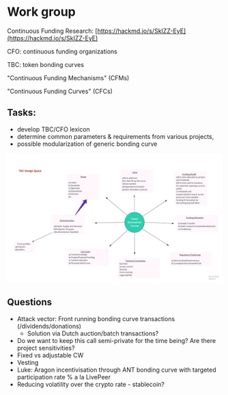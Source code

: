 # Work group



Continuous Funding Research: [https://hackmd.io/s/SkIZZ-EyE](https://hackmd.io/s/SkIZZ-EyE)

CFO: continuous funding organizations

TBC: token bonding curves

"Continuous Funding Mechanisms" \(CFMs\)

"Continuous Funding Curves" \(CFCs\)

## Tasks:

* develop TBC/CFO lexicon
* determine common parameters & requirements from various projects,
* possible modularization of generic bonding curve

![](../../.gitbook/assets/image%20%2811%29.png)

## Questions

* Attack vector: Front running bonding curve transactions \(/dividends/donations\)
  * Solution via Dutch auction/batch transactions?
* Do we want to keep this call semi-private for the time being? Are there project sensitivities?
* Fixed vs adjustable CW
* Vesting
* Luke: Aragon incentivisation through ANT bonding curve with targeted participation rate % a la LivePeer
* Reducing volatility over the crypto rate - stablecoin?

